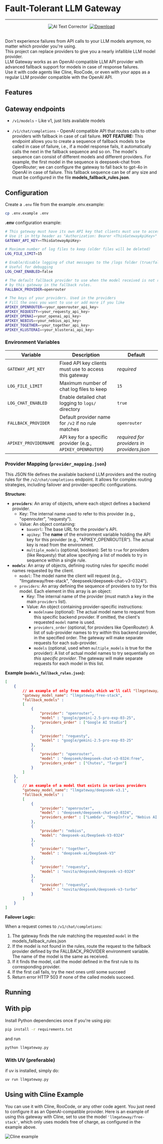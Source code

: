 # Fault-Tolerant LLM Gateway
---
<div align="center" style="text-align: center;">
 <img alt="AI Text Corrector" src="https://img.shields.io/badge/LLM-Gateway-blue?style=flat" />&nbsp;
 <a href="https://www.paypal.com/donate/?business=G47L9N4UW8C2C&no_recurring=1&item_name=Thank+you+%21%21%21&currency_code=USD"><img alt="Download" src="https://img.shields.io/badge/Donate-😊-yellow?style=flat" /></a>
</div>
<br>

Don't experience failures from API calls to your LLM models anymore, no matter which provider you're using.  
This project can replace providers to give you a nearly infallible LLM model provider.  
LLM Gateway works as an OpenAI-compatible LLM API provider with advanced fallback support for models in case of response failures.  
Use it with code agents like Cline, RooCode, or even with your apps as a regular LLM provider compatible with the OpenAI API.  
## Features

## Gateway endpoints

  - `/v1/models` - Like v1, just lists available models <br/><br/>
  - `/v1/chat/completions` - OpenAI compatible API that routes calls to other providers with fallback in case of call failure.
  **HOT FEATURE:** This endpoint allows you to create a sequence of fallback models to be called in case of failure, i.e., if a model response fails, it automatically calls the next in the fallback sequence and so on. The model's sequence can consist of different models and different providers. For example, the first model in the sequence is deepseek-chat from OpenRouter; we can configure the gateway to fall back to gpt-4o in OpenAI in case of failure. This fallback sequence can be of any size and must be configured in the file **models_fallback_rules.json**.

## Configuration

Create a `.env` file from the example .env.example:
```bash
cp .env.example .env
```
 **.env** configuration example:
 ```bash
# This gateway must have its own API key that clients must use to access it
# Use it in http header as "Authorization: Bearer <ThisGatewayApiKey>"
GATEWAY_API_KEY=<ThisGatewayApiKey>

# Maximum number of log files to keep (older files will be deleted)
LOG_FILE_LIMIT=15

# Enable/disable logging of chat messages to the /logs folder (true/false). 
# Useful for debugging
LOG_CHAT_ENABLED=false

# The default fallback provider to use when the model received is not recognized 
# by this gateway in the fallback rules.
FALLBACK_PROVIDER=openrouter

# The keys of your providers. Used in the providers
# Fill the ones you want to use or add more if you like
APIKEY_OPENROUTER=<your_openrouter_api_key>
APIKEY_REQUESTY=<your_requesty_api_key>
APIKEY_OPENAI=<your_openai_api_key>
APIKEY_NEBIUS=<your_nebius_api_key>
APIKEY_TOGETHER=<your_together_api_key>
APIKEY_KLUSTERAI=<your_klusterai_api_key>
```

### Environment Variables

| Variable | Description | Default |
|----------|-------------|---------|
| `GATEWAY_API_KEY` | Fixed API key clients must use to access this gateway | *required* |
| `LOG_FILE_LIMIT` | Maximum number of chat log files to keep | `15` |
| `LOG_CHAT_ENABLED` | Enable detailed chat logging to `logs/` directory | `true` |
| `FALLBACK_PROVIDER` | Default provider name for `/v2` if no rule matches | `openrouter` |
| `APIKEY_PROVIDERNAME` | API key for a specific provider (e.g., `APIKEY_OPENROUTER`) | *required for providers in providers.json* |

### Provider Mapping (`provider_mapping.json`)

This JSON file defines the available backend LLM providers and the routing rules for the `/v2/chat/completions` endpoint. It allows for complex routing strategies, including failover and provider-specific configurations.

**Structure:**

-   **`providers`**: An array of objects, where each object defines a backend provider.
    -   Key: The internal name used to refer to this provider (e.g., "openrouter", "requesty").
    -   Value: An object containing:
        -   `baseUrl`: The base URL for the provider's API.
        -   `apikey`: The **name** of the environment variable holding the API key for this provider (e.g., "APIKEY_OPENROUTER"). The actual key is read from the environment.
        -   `multiple_models` (optional, boolean): Set to `true` for providers (like Requesty) that allow specifying a list of models to try in sequence within a single rule.
-   **`models`**: An array of objects, defining routing rules for specific model names requested by the client.
    -   `model`: The model name the client will request (e.g., "llmgateway/free-stack", "deepseek/deepseek-chat-v3-0324").
    -   `providers`: An array defining the sequence of providers to try for this model. Each element in this array is an object:
        -   Key: The internal name of the provider (must match a key in the main `providers` list).
        -   Value: An object containing provider-specific instructions:
            -   `modelname` (optional): The actual model name to request from this specific backend provider. If omitted, the client's requested `model` name is used.
            -   `providers_order` (optional, for providers like OpenRouter): A list of sub-provider names to try *within* this backend provider, in the specified order. The gateway will make separate requests for each sub-provider.
            -   `models` (optional, used when `multiple_models` is true for the provider): A list of actual model names to try sequentially *on this specific provider*. The gateway will make separate requests for each model in this list.

**Example (`models_fallback_rules.json`):**

```json
[
    {
        // an example of only free models which we'll call "llmgateway/free-stack"
        "gateway_model_name": "llmgateway/free-stack",
        "fallback_models" :
        [
            {
                "provider": "openrouter",
                "model" : "google/gemini-2.5-pro-exp-03-25",
                "providers_order" : ["Google AI Studio"]
            },
            {
                "provider": "requesty",
                "model" : "google/gemini-2.5-pro-exp-03-25"
            },
            {
                "provider": "openrouter",
                "model" : "deepseek/deepseek-chat-v3-0324:free",
                "providers_order" : ["Chutes", "Targon"]
            }
        ]                    
    },
    {
        // an example of a model that exists in various providers
        "gateway_model_name": "llmgateway/deepseek-v3.1", 
        "fallback_models" :
        [
            {
                "provider": "openrouter",
                "model" : "deepseek/deepseek-chat-v3-0324",
                "providers_order" : ["Lambda", "DeepInfra", "Nebius AI Studio"]
            },
            {
                "provider": "nebius",
                "model": "deepseek-ai/DeepSeek-V3-0324"
            },
            {
                "provider": "together",
                "model" : "deepseek-ai/DeepSeek-V3"
            },
            {
                "provider": "requesty",
                "model" : "novita/deepseek/deepseek-v3-0324"
            },
            {
                "provider": "requesty",
                "model" : "novita/deepseek/deepseek-v3-turbo"
            }
        ]                    
    }
]    
```

**Failover Logic:**

When a request comes to `/v1/chat/completions`:

1.  The gateway finds the rule matching the requested `model` in the models_fallback_rules.json
2.  If the model is not found in the rules, route the request to the fallback provider defined by the FALLBACK_PROVIDER environment variable. The name of the model is the same as received.
3.  If it finds the model, call the model defined in the first rule to its corresponding provider.
4.  If the first call fails, try the next ones until some succeed
5.  Return error HTTP 503 if none of the called models succeed.

## Running

## With pip

Install Python dependencies once if you're using pip:
```bash
pip install -r requirements.txt
```
and run
```bash
python llmgateway.py
```


### With UV (preferable)
if uv is installed, simply do:
```bash
uv run llmgateway.py
```


## Using with Cline Example
You can use it with Cline, RooCode, or any other code agent.
You just need to configure it as an OpenAI-compatible provider.
Here is an example of using this gateway with Cline, set to use the model `'llmgateway/free-stack'`, which only uses models free of charge, as configured in the example above.

![Cline example](./images/cline-example.png)
